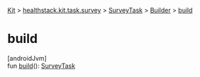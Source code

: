 
[Kit](../../../../kit.html) > [healthstack.kit.task.survey](../../index.html) > [SurveyTask](../index.html) > [Builder](index.html) > [build](build.html)



# build



[androidJvm]\
fun [build](build.html)(): [SurveyTask](../index.html)





